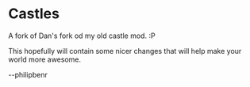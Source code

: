 Castles
=======

A fork of Dan's fork od my old castle mod.  :P

This hopefully will contain some nicer changes that will help make your world more awesome.

--philipbenr
